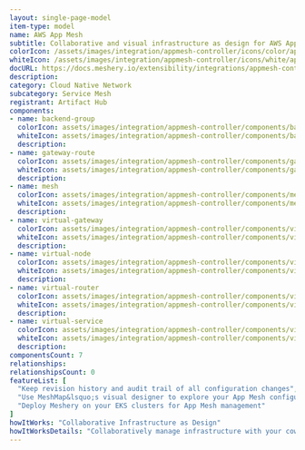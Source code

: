 ```yaml
---
layout: single-page-model
item-type: model
name: AWS App Mesh
subtitle: Collaborative and visual infrastructure as design for AWS App Mesh
colorIcon: /assets/images/integration/appmesh-controller/icons/color/appmesh-controller-color.svg
whiteIcon: /assets/images/integration/appmesh-controller/icons/white/appmesh-controller-white.svg
docURL: https://docs.meshery.io/extensibility/integrations/appmesh-controller
description: 
category: Cloud Native Network
subcategory: Service Mesh
registrant: Artifact Hub
components: 
- name: backend-group
  colorIcon: assets/images/integration/appmesh-controller/components/backend-group/icons/color/backend-group-color.svg
  whiteIcon: assets/images/integration/appmesh-controller/components/backend-group/icons/white/backend-group-white.svg
  description: 
- name: gateway-route
  colorIcon: assets/images/integration/appmesh-controller/components/gateway-route/icons/color/gateway-route-color.svg
  whiteIcon: assets/images/integration/appmesh-controller/components/gateway-route/icons/white/gateway-route-white.svg
  description: 
- name: mesh
  colorIcon: assets/images/integration/appmesh-controller/components/mesh/icons/color/mesh-color.svg
  whiteIcon: assets/images/integration/appmesh-controller/components/mesh/icons/white/mesh-white.svg
  description: 
- name: virtual-gateway
  colorIcon: assets/images/integration/appmesh-controller/components/virtual-gateway/icons/color/virtual-gateway-color.svg
  whiteIcon: assets/images/integration/appmesh-controller/components/virtual-gateway/icons/white/virtual-gateway-white.svg
  description: 
- name: virtual-node
  colorIcon: assets/images/integration/appmesh-controller/components/virtual-node/icons/color/virtual-node-color.svg
  whiteIcon: assets/images/integration/appmesh-controller/components/virtual-node/icons/white/virtual-node-white.svg
  description: 
- name: virtual-router
  colorIcon: assets/images/integration/appmesh-controller/components/virtual-router/icons/color/virtual-router-color.svg
  whiteIcon: assets/images/integration/appmesh-controller/components/virtual-router/icons/white/virtual-router-white.svg
  description: 
- name: virtual-service
  colorIcon: assets/images/integration/appmesh-controller/components/virtual-service/icons/color/virtual-service-color.svg
  whiteIcon: assets/images/integration/appmesh-controller/components/virtual-service/icons/white/virtual-service-white.svg
  description: 
componentsCount: 7
relationships: 
relationshipsCount: 0
featureList: [
  "Keep revision history and audit trail of all configuration changes",
  "Use MeshMap&lsquo;s visual designer to explore your App Mesh configuration",
  "Deploy Meshery on your EKS clusters for App Mesh management"
]
howItWorks: "Collaborative Infrastructure as Design"
howItWorksDetails: "Collaboratively manage infrastructure with your coworkers synchronously sharing the same designs."
---
```

